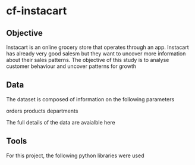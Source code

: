 # cf-instacart

## Objective 

Instacart is an online grocery store that operates through an app. Instacart has already very good salesm but they want to uncover more information about their sales patterns. The objective of this study is to analyse customer behaviour and uncover patterns for growth 


## Data 

The dataset is composed of information on the following parameters 

orders 
products 
departments 

The full details of the data are avaialble here 


## Tools 

For this project, the following python libraries were used
